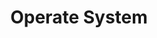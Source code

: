 ---
category: [operate_system] #Category ID.
hue: var(--c-themeHueRed) #Category hue. See note [1].
title: Operate System #Category title.
description: 记录操作系统原理以及一些Linux操作系统命令
---